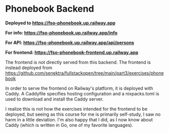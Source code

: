 # Phonebook Backend

__Deployed to https://fso-phonebook.up.railway.app__

__For info: https://fso-phonebook.up.railway.app/info__

__For API: https://fso-phonebook.up.railway.app/api/persons__

__For frontend: https://fso-phonebook-frontend.up.railway.app__

The frontend is not directly served from this backend. The frontend is instead
deployed from https://github.com/senektra/fullstackopen/tree/main/part3/exercises/phonebook

In order to serve the frontend on Railway's platform, it is deployed with Caddy.
A Caddyfile specifies hosting configuration and a nixpacks.toml is used to download
and install the Caddy server.

I realize this is not how the exercises intended for the frontend to be deployed,
but seeing as this course for me is primarily self-study, I saw no harm in
a little deviation. I'm also happy that I did, as I now know about Caddy (which
is written in Go, one of my favorite languages).